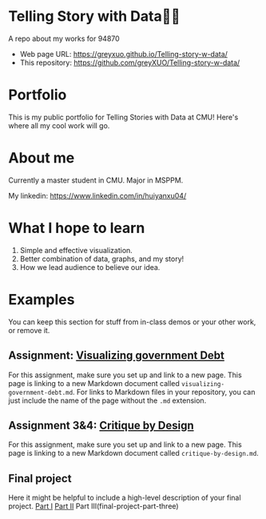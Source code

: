 # Telling Story with Data✍🏼
A repo about my works for 94870
- Web page URL: https://greyxuo.github.io/Telling-story-w-data/
- This repository: https://github.com/greyXUO/Telling-story-w-data/

# Portfolio
This is my public portfolio for Telling Stories with Data at CMU!  Here's where all my cool work will go.  

# About me
Currently a master student in CMU. Major in MSPPM. 

My linkedin: https://www.linkedin.com/in/huiyanxu04/

# What I hope to learn
1. Simple and effective visualization.
2. Better combination of data, graphs, and my story!
3. How we lead audience to believe our idea.

# Examples
You can keep this section for stuff from in-class demos or your other work, or remove it. 

## Assignment: [Visualizing government Debt](visualizing-government-debt.md)
For this assignment, make sure you set up and link to a new page.  This page is linking to a new Markdown document called `visualizing-government-debt.md`.  For links to Markdown files in your repository, you can just include the name of the page without the `.md` extension. 

## Assignment 3&4: [Critique by Design](critique-by-design)
For this assignment, make sure you set up and link to a new page.  This page is linking to a new Markdown document called `critique-by-design.md`.  

## Final project
Here it might be helpful to include a high-level description of your final project. 
[Part I](final-project-part-one)
[Part II](final-project-part-two)
Part III(final-project-part-three)

